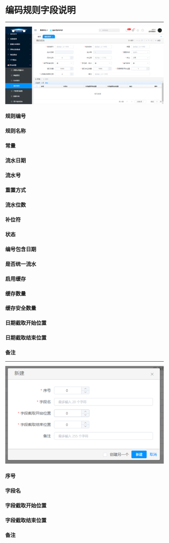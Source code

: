 # 编码规则字段说明

---

![](/assets/编码规则新增页面.png)

### 规则编号



### 规则名称



### 常量



### 流水日期



### 流水号



### 重置方式



### 流水位数



### 补位符



### 状态



### 编号包含日期



### 是否统一流水



### 启用缓存



### 缓存数量



### 缓存安全数量



### 日期截取开始位置



### 日期截取结束位置



### 备注



---

![](/assets/编码规则子页面新增页面.png)

### 序号



### 字段名



### 字段截取开始位置



### 字段截取结束位置



### 备注







